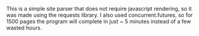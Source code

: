 This is a simple site parser that does not require javascript rendering, so it was made using the requests library. I also used concurrent.futures, so for 1500 pages the program will complete in just ~ 5 minutes instead of a few wasted hours.
